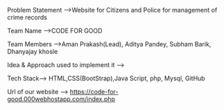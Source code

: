 Problem Statement -->Website for Citizens and Police for management of crime records


Team Name -->CODE FOR GOOD


Team Members -->Aman Prakash(Lead), Aditya Pandey, Subham Barik, Dhanyajay khosle


Idea & Approach used to implement it -->



Tech Stack--> HTML,CSS(BootStrap),Java Script, php, Mysql, GitHub



Url of our website --> https://code-for-good.000webhostapp.com/index.php
